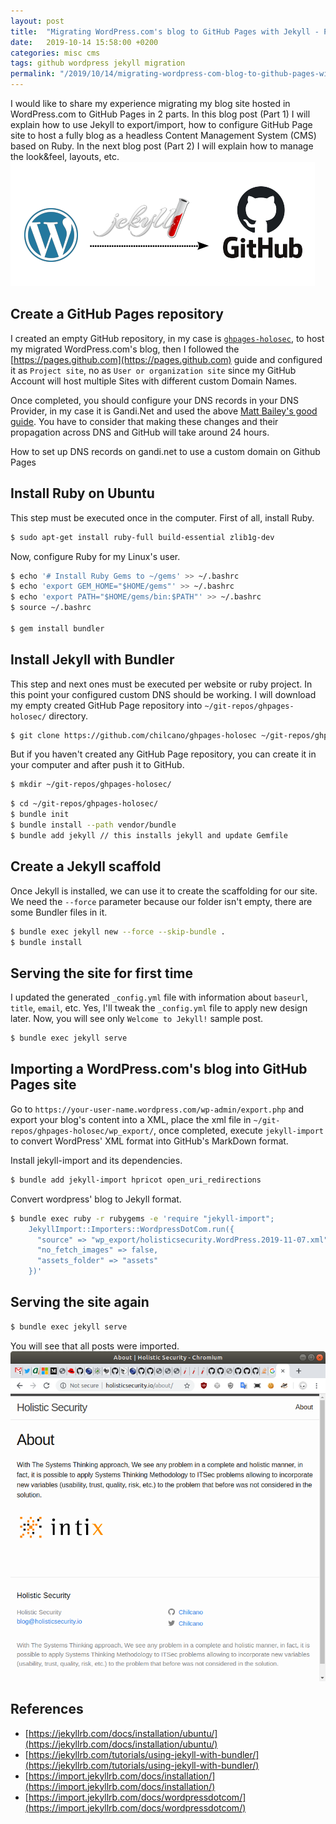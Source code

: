 ```yaml
---
layout: post
title:  "Migrating WordPress.com's blog to GitHub Pages with Jekyll - Part 1"
date:   2019-10-14 15:58:00 +0200
categories: misc cms 
tags: github wordpress jekyll migration 
permalink: "/2019/10/14/migrating-wordpress-com-blog-to-github-pages-with-jekyll-part1"
---
```

I would like to share my experience migrating my blog site hosted in WordPress.com to GitHub Pages in 2 parts.
In this blog post (Part 1) I will explain how to use Jekyll to export/import, how to configure GitHub Page site to host a fully blog as a headless Content Management System (CMS) based on Ruby. 
In the next blog post (Part 2) I will explain how to manage the look&feel, layouts, etc.
![Migrating WordPress.com's blog to GitHub Pages by using Jekyll](/assets/img/2019-10-14-blog-migration-wp-github.png)

<!-- more -->

## Create a GitHub Pages repository

I created an empty GitHub repository, in my case is [`ghpages-holosec`](https://github.com/chilcano/ghpages-holosec), to host my migrated WordPress.com's blog, then I followed the [https://pages.github.com](https://pages.github.com) guide and configured it as `Project site`, no as `User or organization site` since my GitHub Account will host multiple Sites with different custom Domain Names. 

Once completed, you should configure your DNS records in your DNS Provider, in my case it is Gandi.Net and used the above [Matt Bailey's good guide](https://gist.github.com/matt-bailey/bbbc181d5234c618e4dfe0642ad80297). You have to consider that making these changes and their propagation across DNS and GitHub will take around 24 hours.

How to set up DNS records on gandi.net to use a custom domain on Github Pages
<script src="https://gist.github.com/matt-bailey/bbbc181d5234c618e4dfe0642ad80297.js"></script>


## Install Ruby on Ubuntu

This step must be executed once in the computer.
First of all, install Ruby.
```sh
$ sudo apt-get install ruby-full build-essential zlib1g-dev
```
Now, configure Ruby for my Linux's user.
```sh
$ echo '# Install Ruby Gems to ~/gems' >> ~/.bashrc
$ echo 'export GEM_HOME="$HOME/gems"' >> ~/.bashrc
$ echo 'export PATH="$HOME/gems/bin:$PATH"' >> ~/.bashrc
$ source ~/.bashrc

$ gem install bundler
```

## Install Jekyll with Bundler

This step and next ones must be executed per website or ruby project. In this point your configured custom DNS should be working.
I will download my empty created GitHub Page repository into `~/git-repos/ghpages-holosec/` directory.
```sh
$ git clone https://github.com/chilcano/ghpages-holosec ~/git-repos/ghpages-holosec/
```

But if you haven't created any GitHub Page repository, you can create it in your computer and after push it to GitHub.
```sh
$ mkdir ~/git-repos/ghpages-holosec/
```

```sh
$ cd ~/git-repos/ghpages-holosec/
$ bundle init
$ bundle install --path vendor/bundle
$ bundle add jekyll	// this installs jekyll and update Gemfile
```

## Create a Jekyll scaffold

Once Jekyll is installed, we can use it to create the scaffolding for our site. We need the `--force` parameter because our folder isn't empty, there are some Bundler files in it.

```sh
$ bundle exec jekyll new --force --skip-bundle .
$ bundle install
```

## Serving the site for first time

I updated the generated `_config.yml` file with information about `baseurl`, `title`, `email`, etc.
Yes, I'll tweak the `_config.yml` file to apply new design later.
Now, you will see only `Welcome to Jekyll!` sample post.

```sh
$ bundle exec jekyll serve
```

## Importing a WordPress.com's blog into GitHub Pages site

Go to `https://your-user-name.wordpress.com/wp-admin/export.php` and export your blog's content into a XML, place the xml file in `~/git-repos/ghpages-holosec/wp_export/`, once completed, execute `jekyll-import` to convert WordPress' XML format into GitHub's MarkDown format.

Install jekyll-import and its dependencies.
```sh
$ bundle add jekyll-import hpricot open_uri_redirections
```

Convert wordpress' blog to Jekyll format.
```sh
$ bundle exec ruby -r rubygems -e 'require "jekyll-import";
    JekyllImport::Importers::WordpressDotCom.run({
      "source" => "wp_export/holisticsecurity.WordPress.2019-11-07.xml",
      "no_fetch_images" => false,
      "assets_folder" => "assets"
    })'
```

## Serving the site again

```sh
$ bundle exec jekyll serve
```
You will see that all posts were imported.
![Holistic Security About page](/assets/img/2019-10-14-wp-to-github-holosec-1st.png)

## References

- [https://jekyllrb.com/docs/installation/ubuntu/](https://jekyllrb.com/docs/installation/ubuntu/)
- [https://jekyllrb.com/tutorials/using-jekyll-with-bundler/](https://jekyllrb.com/tutorials/using-jekyll-with-bundler/)
- [https://import.jekyllrb.com/docs/installation/](https://import.jekyllrb.com/docs/installation/)
- [https://import.jekyllrb.com/docs/wordpressdotcom/](https://import.jekyllrb.com/docs/wordpressdotcom/)

